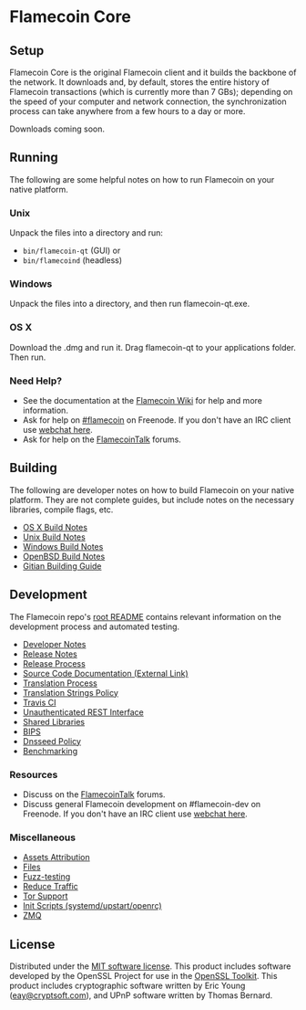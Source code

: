 Flamecoin Core
=============

Setup
---------------------
Flamecoin Core is the original Flamecoin client and it builds the backbone of the network. It downloads and, by default, stores the entire history of Flamecoin transactions (which is currently more than 7 GBs); depending on the speed of your computer and network connection, the synchronization process can take anywhere from a few hours to a day or more.

Downloads coming soon.

Running
---------------------
The following are some helpful notes on how to run Flamecoin on your native platform.

### Unix

Unpack the files into a directory and run:

- `bin/flamecoin-qt` (GUI) or
- `bin/flamecoind` (headless)

### Windows

Unpack the files into a directory, and then run flamecoin-qt.exe.

### OS X

Download the .dmg and run it. Drag flamecoin-qt to your applications folder. Then run.

### Need Help?

* See the documentation at the [Flamecoin Wiki](https://flamecoin.info/)
for help and more information.
* Ask for help on [#flamecoin](http://webchat.freenode.net?channels=flamecoin) on Freenode. If you don't have an IRC client use [webchat here](http://webchat.freenode.net?channels=flamecoin).
* Ask for help on the [FlamecoinTalk](https://flamecointalk.io/) forums.

Building
---------------------
The following are developer notes on how to build Flamecoin on your native platform. They are not complete guides, but include notes on the necessary libraries, compile flags, etc.

- [OS X Build Notes](build-osx.md)
- [Unix Build Notes](build-unix.md)
- [Windows Build Notes](build-windows.md)
- [OpenBSD Build Notes](build-openbsd.md)
- [Gitian Building Guide](gitian-building.md)

Development
---------------------
The Flamecoin repo's [root README](/README.md) contains relevant information on the development process and automated testing.

- [Developer Notes](developer-notes.md)
- [Release Notes](release-notes.md)
- [Release Process](release-process.md)
- [Source Code Documentation (External Link)](https://dev.visucore.com/flamecoin/doxygen/)
- [Translation Process](translation_process.md)
- [Translation Strings Policy](translation_strings_policy.md)
- [Travis CI](travis-ci.md)
- [Unauthenticated REST Interface](REST-interface.md)
- [Shared Libraries](shared-libraries.md)
- [BIPS](bips.md)
- [Dnsseed Policy](dnsseed-policy.md)
- [Benchmarking](benchmarking.md)

### Resources
* Discuss on the [FlamecoinTalk](https://flamecointalk.io/) forums.
* Discuss general Flamecoin development on #flamecoin-dev on Freenode. If you don't have an IRC client use [webchat here](http://webchat.freenode.net/?channels=flamecoin-dev).

### Miscellaneous
- [Assets Attribution](assets-attribution.md)
- [Files](files.md)
- [Fuzz-testing](fuzzing.md)
- [Reduce Traffic](reduce-traffic.md)
- [Tor Support](tor.md)
- [Init Scripts (systemd/upstart/openrc)](init.md)
- [ZMQ](zmq.md)

License
---------------------
Distributed under the [MIT software license](/COPYING).
This product includes software developed by the OpenSSL Project for use in the [OpenSSL Toolkit](https://www.openssl.org/). This product includes
cryptographic software written by Eric Young ([eay@cryptsoft.com](mailto:eay@cryptsoft.com)), and UPnP software written by Thomas Bernard.
